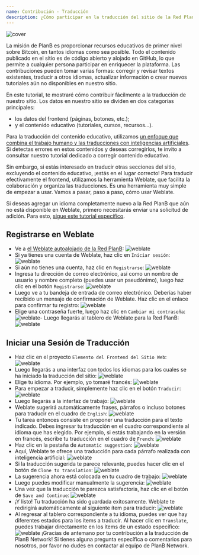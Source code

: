 ```yaml
---
name: Contribución - Traducción
description: ¿Cómo participar en la traducción del sitio de la Red PlanB?
---
```

![cover](assets/cover.webp)

La misión de PlanB es proporcionar recursos educativos de primer nivel sobre Bitcoin, en tantos idiomas como sea posible. Todo el contenido publicado en el sitio es de código abierto y alojado en GitHub, lo que permite a cualquier persona participar en enriquecer la plataforma. Las contribuciones pueden tomar varias formas: corregir y revisar textos existentes, traducir a otros idiomas, actualizar información o crear nuevos tutoriales aún no disponibles en nuestro sitio.

En este tutorial, te mostraré cómo contribuir fácilmente a la traducción de nuestro sitio. Los datos en nuestro sitio se dividen en dos categorías principales:
- los datos del frontend (páginas, botones, etc.);
- y el contenido educativo (tutoriales, cursos, recursos...).

Para la traducción del contenido educativo, utilizamos [un enfoque que combina el trabajo humano y las traducciones con inteligencias artificiales](https://github.com/Asi0Flammeus/LLM-Translator). Si detectas errores en estos contenidos y deseas corregirlos, te invito a consultar nuestro tutorial dedicado a corregir contenido educativo.

Sin embargo, si estás interesado en traducir otras secciones del sitio, excluyendo el contenido educativo, ¡estás en el lugar correcto! Para traducir efectivamente el frontend, utilizamos la herramienta Weblate, que facilita la colaboración y organiza las traducciones. Es una herramienta muy simple de empezar a usar. Vamos a pasar, paso a paso, cómo usar Weblate.

Si deseas agregar un idioma completamente nuevo a la Red PlanB que aún no está disponible en Weblate, primero necesitarás enviar una solicitud de adición. Para esto, [sigue este tutorial específico](https://planb.network/tutorials/others/add-new-language-weblate).

## Registrarse en Weblate

- Ve a [el Weblate autoalojado de la Red PlanB](https://weblate.planb.network/):
![weblate](assets/01.webp)
- Si ya tienes una cuenta de Weblate, haz clic en `Iniciar sesión`:
![weblate](assets/02.webp)
- Si aún no tienes una cuenta, haz clic en `Registrarse`:
![weblate](assets/03.webp)
- Ingresa tu dirección de correo electrónico, así como un nombre de usuario y nombre completo (puedes usar un pseudónimo), luego haz clic en el botón `Registrarse`:
![weblate](assets/04.webp)
- Luego ve a tu bandeja de entrada de correo electrónico. Deberías haber recibido un mensaje de confirmación de Weblate. Haz clic en el enlace para confirmar tu registro:
![weblate](assets/05.webp)
- Elige una contraseña fuerte, luego haz clic en `Cambiar mi contraseña`:
![weblate](assets/06.webp)- Luego llegarás al tablero de Weblate para la Red PlanB: 
![weblate](assets/07.webp)

## Iniciar una Sesión de Traducción

- Haz clic en el proyecto `Elemento del Frontend del Sitio Web`:
![weblate](assets/08.webp)
- Luego llegarás a una interfaz con todos los idiomas para los cuales se ha iniciado la traducción del sitio:
![weblate](assets/09.webp)
- Elige tu idioma. Por ejemplo, yo tomaré francés:
![weblate](assets/10.webp)
- Para empezar a traducir, simplemente haz clic en el botón `Traducir`:
![weblate](assets/11.webp)
- Luego llegarás a la interfaz de trabajo:
![weblate](assets/12.webp)
- Weblate sugerirá automáticamente frases, párrafos o incluso botones para traducir en el cuadro de `English`: ![weblate](assets/13.webp)
- Tu tarea entonces consiste en proponer una traducción para el texto indicado. Debes ingresar tu traducción en el cuadro correspondiente al idioma que has elegido. Por ejemplo, si estás trabajando en la versión en francés, escribe tu traducción en el cuadro de `French`:
![weblate](assets/14.webp)
- Haz clic en la pestaña de `Automatic suggestion`:
![weblate](assets/15.webp)
- Aquí, Weblate te ofrece una traducción para cada párrafo realizada con inteligencia artificial:
![weblate](assets/16.webp)
- Si la traducción sugerida te parece relevante, puedes hacer clic en el botón de `Clone to translation`:
![weblate](assets/17.webp)
- La sugerencia ahora está colocada en tu cuadro de trabajo:
![weblate](assets/18.webp)
- Luego puedes modificar manualmente la sugerencia:
![weblate](assets/19.webp)
- Una vez que la traducción te parezca satisfactoria, haz clic en el botón de `Save and Continue`:
![weblate](assets/20.webp)
- ¡Y listo! Tu traducción ha sido guardada exitosamente. Weblate te redirigirá automáticamente al siguiente ítem para traducir:
![weblate](assets/21.webp)
- Al regresar al tablero correspondiente a tu idioma, puedes ver que hay diferentes estados para los ítems a traducir. Al hacer clic en `Translate`, puedes trabajar directamente en los ítems de un estado específico:
![weblate](assets/22.webp)
¡Gracias de antemano por tu contribución a la traducción de PlanB Network! Si tienes alguna pregunta específica o comentarios para nosotros, por favor no dudes en contactar al equipo de PlanB Network.